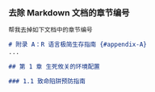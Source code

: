 
### 去除 Markdown 文档的章节编号

```md
帮我去掉如下文档中的章节编号

# 附录 A：R 语言极简生存指南 {#appendix-A}
...

## 第 1 章 生死攸关的环境配置

### 1.1 致命陷阱预防指南
```